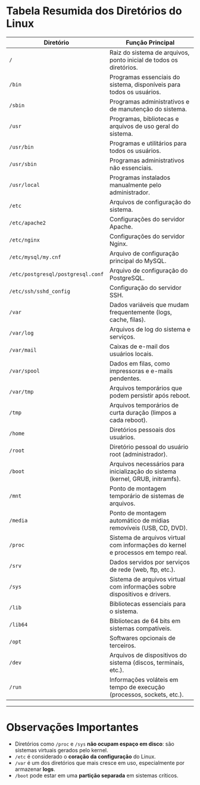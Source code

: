 # Tabela Resumida dos Diretórios do Linux

| Diretório  | Função Principal                                                                 |
|------------|----------------------------------------------------------------------------------|
| `/`        | Raiz do sistema de arquivos, ponto inicial de todos os diretórios.               |
| `/bin`     | Programas essenciais do sistema, disponíveis para todos os usuários.             |
| `/sbin`    | Programas administrativos e de manutenção do sistema.                           |
| `/usr`     | Programas, bibliotecas e arquivos de uso geral do sistema.                      |
| `/usr/bin` | Programas e utilitários para todos os usuários.                                 |
| `/usr/sbin`| Programas administrativos não essenciais.                                       |
| `/usr/local` | Programas instalados manualmente pelo administrador.                          |
| `/etc`     | Arquivos de configuração do sistema.                                            |
| `/etc/apache2` | Configurações do servidor Apache.                                           |
| `/etc/nginx`   | Configurações do servidor Nginx.                                            |
| `/etc/mysql/my.cnf` | Arquivo de configuração principal do MySQL.                            |
| `/etc/postgresql/postgresql.conf` | Arquivo de configuração do PostgreSQL.                   |
| `/etc/ssh/sshd_config` | Configuração do servidor SSH.                                       |
| `/var`     | Dados variáveis que mudam frequentemente (logs, cache, filas).                  |
| `/var/log` | Arquivos de log do sistema e serviços.                                          |
| `/var/mail`| Caixas de e-mail dos usuários locais.                                           |
| `/var/spool` | Dados em filas, como impressoras e e-mails pendentes.                         |
| `/var/tmp` | Arquivos temporários que podem persistir após reboot.                           |
| `/tmp`     | Arquivos temporários de curta duração (limpos a cada reboot).                   |
| `/home`    | Diretórios pessoais dos usuários.                                               |
| `/root`    | Diretório pessoal do usuário root (administrador).                              |
| `/boot`    | Arquivos necessários para inicialização do sistema (kernel, GRUB, initramfs).   |
| `/mnt`     | Ponto de montagem temporário de sistemas de arquivos.                           |
| `/media`   | Ponto de montagem automático de mídias removíveis (USB, CD, DVD).               |
| `/proc`    | Sistema de arquivos virtual com informações do kernel e processos em tempo real.|
| `/srv`     | Dados servidos por serviços de rede (web, ftp, etc.).                           |
| `/sys`     | Sistema de arquivos virtual com informações sobre dispositivos e drivers.       |
| `/lib`     | Bibliotecas essenciais para o sistema.                                          |
| `/lib64`   | Bibliotecas de 64 bits em sistemas compatíveis.                                 |
| `/opt`     | Softwares opcionais de terceiros.                                               |
| `/dev`     | Arquivos de dispositivos do sistema (discos, terminais, etc.).                  |
| `/run`     | Informações voláteis em tempo de execução (processos, sockets, etc.).           |

---

# Observações Importantes
- Diretórios como `/proc` e `/sys` **não ocupam espaço em disco**: são sistemas virtuais gerados pelo kernel.  
- `/etc` é considerado o **coração da configuração** do Linux.  
- `/var` é um dos diretórios que mais cresce em uso, especialmente por armazenar **logs**.  
- `/boot` pode estar em uma **partição separada** em sistemas críticos.  